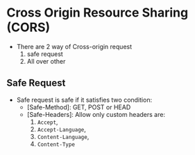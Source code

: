 # Cross Origin Resource Sharing (CORS)

- There are 2 way of Cross-origin request
  1. safe request
  2. All over other

## Safe Request

- Safe request is safe if it satisfies two condition:
  - [Safe-Method]: GET, POST or HEAD
  - [Safe-Headers]: Allow only custom headers are:
    1. `Accept`,
    2. `Accept-Language`,
    3. `Content-Language`,
    4. `Content-Type`
